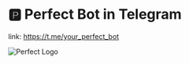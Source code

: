 # 🅿️ Perfect Bot in Telegram

link: https://t.me/your_perfect_bot

![Perfect Logo](https://github.com/user-attachments/assets/c1200ad5-1735-4cf6-a7fd-286fd6bc423a)
